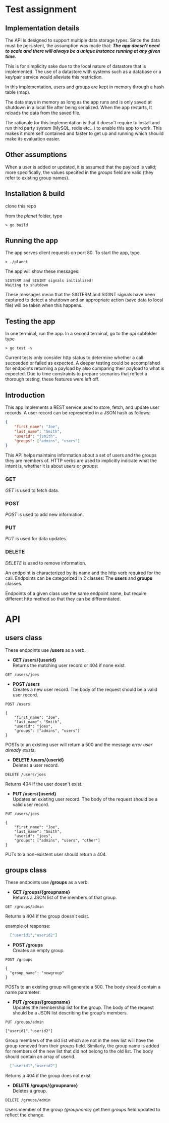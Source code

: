# Test assignment

## Implementation details   
The API is designed to support multiple data storage types. Since the data must be persistent, the assumption was made that: **_The app doesn't need to scale and there will always be a unique instance running at any given time_**.

This is for simplicity sake due to the local nature of datastore that is implemented. The use of a datastore with systems such as a database or a key/pair service would alleviate this restriction.

In this implementation, users and groups are kept in memory through a hash table (map).

The data stays in memory as long as the app runs and is only saved at shutdown in a local file after being serialized. When the app restarts, It reloads the data from the saved file.

The rationale for this implementation is that it doesn't require to install and run third party system (MySQL, redis etc...) to enable this app to work. This makes it more self contained and faster to get up and running which shouild make its evaluation easier.


## Other assumptions
When a user is added or updated, it is assumed that the payload is valid; more specifically, the values specifed in the _groups_ field are valid (they refer to existing group names).



## Installation & build
clone this repo

from the _planet_ folder, type
```text
> go build
```

## Running the app
The app serves client requests on port 80. 
To start the app, type
```text
> ./planet
```
The app will show these messages:

```text
SIGTERM and SIGINT signals initialized!
Waiting to shutdown
```
These messages mean that the SIGTERM and SIGINT signals have been captured to detect a shutdown and an appropriate action (save data to local file) will be taken when this happens.


## Testing the app
In one terminal, run the app. 
In a second terminal, go to the _api_ subfolder
type
```
> go test -v
``` 

Current tests only consider http status to determine whether a call succeeded or failed as expected. A deeper testing could be accomplished for endpoints returning a payload by also comparing their payload to what is expected. Due to time constraints to prepare scenarios that reflect a thorough testing, these features were left off.


## Introduction

This app implements a REST service used to store, fetch, and update user records. 
A user record can be represented in a JSON hash as follows: 

```json
{     
    "first_name": "Joe",     
    "last_name": "Smith",     
    "userid": "jsmith",     
    "groups": ["admins", "users"] 
}
```

This API helps maintains information about a set of users and the groups they are members of. HTTP verbs are used to implicitly indicate what the intent is, whether it is about _users_ or _groups_:

### GET
_GET_ is used to fetch data.

### POST
_POST_ is used to add new information.

### PUT
_PUT_ is used for data updates.

### DELETE
_DELETE_ is used to remove information.


An endpoint is characterized by its name and the http verb required for the call. Endpoints can be categorized in 2 classes: The **users** and **groups** classes. 

Endpoints of a given class use the same endpoint name, but require different http method so that they can be differentiated.


# API

## users class
These endpoints use **/users** as a verb.


- **GET /users/{userid}**     
Returns the matching user record or 404 if none exist.  

```text
GET /users/joes
```


- **POST /users**     
Creates a new user record. The body of the request should be a valid user record. 

```text
POST /users

{     
    "first_name": "Joe",     
    "last_name": "Smith",     
    "userid": "joes",     
    "groups": ["admins", "users"] 
}
```
POSTs to an existing user will return a 500 and the message _error user <userid> already exists_.



- **DELETE /users/{userid}**   
Deletes a user record.  

```text
DELETE /users/joes
```
Returns 404 if the user doesn't exist. 



- **PUT /users/{userid}**   
Updates an existing user record. The body of the request should be a valid user record. 

```text
PUT /users/joes

{     
    "first_name": "Joe",     
    "last_name": "Smith",     
    "userid": "joes",     
    "groups": ["admins", "users", "other"] 
}
```
PUTs to a non-existent user should return a 404.  



## groups class   
These endpoints use **/groups** as a verb.


- **GET /groups/{groupname}**   
Returns a JSON list of the members of that group. 

```text
GET /groups/admin
```

Returns a 404 if the group doesn't exist.

example of response:
```json
  ["userid1","userid2"]
```


- **POST /groups**   
Creates an empty group. 

```text
POST /groups

{     
  "group_name": "newgroup"
}

```

POSTs to an existing group will generate a 500. The body should contain a name parameter:


- **PUT /groups/{groupname}**   
Updates the membership list for the group. The body of the request should be a JSON list 
describing the group's members. 

```text
PUT /groups/admin

["userid1","userid2"]

```

Group members of the old list which are not in the new list will have the group removed from their _groups_ field. Similarly, the group name is added for members of the new list that did not belong to the old list. The body should contain an array of userid.

```json
  ["userid1","userid2"]
```

Returns a 404 if the group does not exist.


- **DELETE /groups/{groupname}**   
Deletes a group. 

```text
DELETE /groups/admin

```

Users member of the group _{groupname}_ get their _groups_ field updated to reflect the change.
